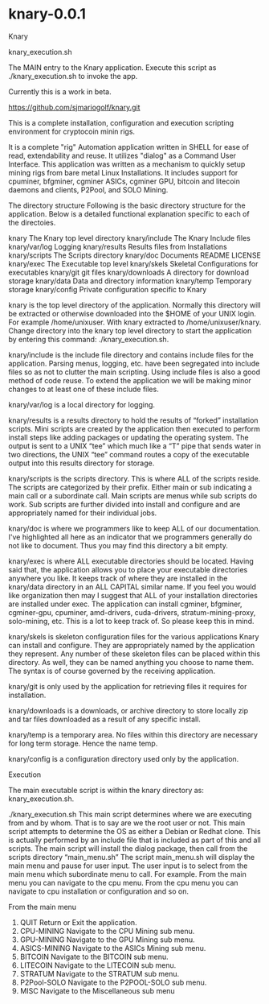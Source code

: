 knary-0.0.1
===========

Knary


knary_execution.sh

The MAIN entry to the Knary application. Execute this script as ./knary_execution.sh to invoke the app.

Currently this is a work in beta.

https://github.com/sjmariogolf/knary.git

This is a complete installation, configuration and execution scripting environment for cryptocoin minin rigs.

It is a complete "rig" Automation application written in SHELL for ease of read, extendability and reuse. It utilizes "dialog" as a Command User Interface. This application was written as a mechanism to quickly setup mining rigs from bare metal Linux Installations. It includes support for cpuminer, bfgminer, cgminer ASICs, cgminer GPU, bitcoin and litecoin daemons and clients, P2Pool, and SOLO Mining.

The directory structure
Following is the basic directory structure for the application.  Below is a detailed functional explanation specific to each of the directoies.


knary 			      The Knary top level directory
knary/include 		The Knary Include files
knary/var/log 		Logging
knary/results 		Results files from Installations
knary/scripts 		The Scripts directory
knary/doc 			  Documents README LICENSE
knary/exec		    The Executable top level
knary/skels		    Skeletal Configurations for executables 
knary/git 			  git files
knary/downloads 	A directory for download storage
knary/data 		    Data and directory information
knary/temp 	  	  Temporary storage
knary/config 	  	Private configuration specific to Knary


knary is the top level directory of the application. Normally this directory will be extracted or otherwise downloaded into the $HOME of your UNIX login. For example /home/unixuser. With knary extracted to /home/unixuser/knary. Change directory into the knary top level directory to start the application by entering this command: ./knary_execution.sh.

knary/include  is the include file directory and contains include files for the application. Parsing menus, logging, etc. have been segregated into include files so as not to clutter the main scripting. Using include files is also a good method of code reuse. To extend the application we will be making minor changes to at least one of these include files.

knary/var/log is a local directory for logging.

knary/results is a results directory to hold the results of “forked” installation scripts. Mini scripts are created by the application then executed to perform install steps like adding packages or updating the operating system. The output is sent to a UNIX “tee” which much like a “T” pipe that sends water in two directions, the UNIX “tee” command routes a copy of the executable output into this results directory for storage.

knary/scripts is the scripts directory. This is where ALL of the scripts reside. The scripts are categorized by their prefix. Either main or sub indicating a main call or a subordinate call. Main scripts are menus while sub scripts do work. Sub scripts are further divided into install and configure and are appropriately named for their individual jobs.

knary/doc is where we programmers like to keep ALL of our documentation. I've highlighted all here as an indicator that we programmers generally do not like to document. Thus you may find this directory a bit empty.

knary/exec is where ALL executable directories should be located. Having said that, the application allows you to place your executable directories anywhere you like. It keeps track of where they are installed in the knary/data directory in an ALL CAPITAL similar name. If you feel you would like organization then may I suggest that ALL of your installation directories are installed under exec. The application can install cgminer, bfgminer, cgminer-gpu, cpuminer, amd-drivers, cuda-drivers, stratum-mining-proxy, solo-mining, etc. This is a lot to keep track of. So please keep this in mind.

knary/skels is skeleton configuration files for the various applications Knary can install and configure. They are appropriately named by the application they represent. Any number of these skeleton files can be placed within this directory. As well, they can be named anything you choose to name them. The syntax is of course governed by the receiving application.

knary/git is only used by the application for retrieving files it requires for installation.

knary/downloads is a downloads, or archive directory to store locally zip and tar files downloaded as a result of any specific install.

knary/temp is a temporary area. No files within this directory are necessary for long term storage. Hence the name temp.

knary/config is a configuration directory used only by the application.

Execution

The main executable script is within the knary directory as: knary_execution.sh.

./knary_execution.sh
This main script determines where we are executing from and by whom. That is to say are we the root user or not. This main script attempts to determine the OS as either a Debian or Redhat clone. This is actually performed by an include file that is included as part of this and all scripts. The main script will install the dialog package, then call from the scripts directory “main_menu.sh”
The script main_menu.sh will display the main menu and pause for user input. The user input is to select from the main menu which subordinate menu to call. For example. From the main menu you can navigate to the cpu menu. From the cpu menu you can navigate to cpu installation or configuration and so on.

From the main menu

1. QUIT Return or Exit the application.
2. CPU-MINING Navigate to the CPU Mining sub menu.
3. GPU-MINING Navigate to the GPU Mining sub menu.
4. ASICS-MINING Navigate to the ASICs Mining sub menu.
5. BITCOIN Navigate to the BITCOIN sub menu.
6. LITECOIN Navigate to the LITECOIN sub menu.
7. STRATUM Navigate to the STRATUM sub menu.
8. P2Pool-SOLO Navigate to the P2POOL-SOLO sub menu.
9. MISC Navigate to the Miscellaneous sub menu


